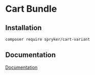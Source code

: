 # Cart Bundle

## Installation

```
composer require spryker/cart-variant
```

## Documentation

[Documentation](https://spryker.github.io)

